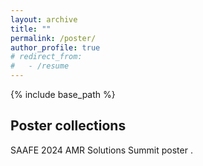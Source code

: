 ```yaml
---
layout: archive
title: ""
permalink: /poster/
author_profile: true
# redirect_from:
#   - /resume
---
```


{% include base_path %}

Poster collections
------
SAAFE 2024 AMR Solutions Summit poster <a href="/files/SAAFE_2024_qishengpan_poster.pdf" target="_blank"></a>.




